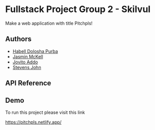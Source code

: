 
# Fullstack Project Group 2 - Skilvul

Make a web application with title Pitchpls! 

## Authors

- [Habell Dolosha Purba](https://www.github.com/doloshabell)
- [Jasmin McKell](https://github.com/nyanjasmin)
- [Jovito Addo](https://github.com/JovitoAddo)
- [Stevens John](https://github.com/StvJo)


## API Reference




## Demo

To run this project please visit this link

https://pitchpls.netlify.app/
